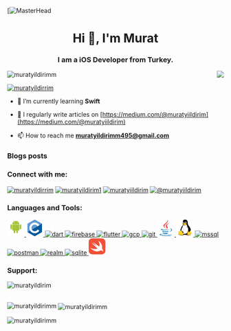 [![MasterHead](https://static01.nyt.com/images/2021/04/27/business/26Techfix-illo/26Techfix-illo-superJumbo.gif)
<h1 align="center">Hi 👋, I'm Murat</h1>
<h3 align="center">I am a iOS Developer from Turkey.</h3>
<img align="right" atl="Coding" with="400" src="https://media4.giphy.com/media/qgQUggAC3Pfv687qPC/giphy.gif?cid=ecf05e47skamsj2wafs3gpv2bp14jimqad88bqe8tzscg7ca&ep=v1_gifs_search&rid=giphy.gif&ct=g">

<p align="left"> <img src="https://komarev.com/ghpvc/?username=muratyildirimm&label=Profile%20views&color=0e75b6&style=flat" alt="muratyildirimm" /> </p>

<p align="left"> <a href="https://twitter.com/muratyildirrim" target="blank"><img src="https://img.shields.io/twitter/follow/muratyildirrim?logo=twitter&style=for-the-badge" alt="muratyildirrim" /></a> </p>

- 🌱 I’m currently learning **Swift**

- 📝 I regularly write articles on [https://medium.com/@muratyiildirim](https://medium.com/@muratyiildirim)

- 📫 How to reach me **muratyildirimm495@gmail.com**

### Blogs posts
<!-- BLOG-POST-LIST:START -->
<!-- BLOG-POST-LIST:END -->

<h3 align="left">Connect with me:</h3>
<p align="left">
<a href="https://twitter.com/muratyildirrim" target="blank"><img align="center" src="https://raw.githubusercontent.com/rahuldkjain/github-profile-readme-generator/master/src/images/icons/Social/twitter.svg" alt="muratyildirrim" height="30" width="40" /></a>
<a href="https://linkedin.com/in/muratyildirim1" target="blank"><img align="center" src="https://raw.githubusercontent.com/rahuldkjain/github-profile-readme-generator/master/src/images/icons/Social/linked-in-alt.svg" alt="muratyildirim1" height="30" width="40" /></a>
<a href="https://instagram.com/muratyiildirim" target="blank"><img align="center" src="https://raw.githubusercontent.com/rahuldkjain/github-profile-readme-generator/master/src/images/icons/Social/instagram.svg" alt="muratyiildirim" height="30" width="40" /></a>
<a href="https://medium.com/@muratyiildirim" target="blank"><img align="center" src="https://raw.githubusercontent.com/rahuldkjain/github-profile-readme-generator/master/src/images/icons/Social/medium.svg" alt="@muratyiildirim" height="30" width="40" /></a>
</p>

<h3 align="left">Languages and Tools:</h3>
<p align="left"> <a href="https://developer.android.com" target="_blank" rel="noreferrer"> <img src="https://raw.githubusercontent.com/devicons/devicon/master/icons/android/android-original-wordmark.svg" alt="android" width="40" height="40"/> </a> <a href="https://www.cprogramming.com/" target="_blank" rel="noreferrer"> <img src="https://raw.githubusercontent.com/devicons/devicon/master/icons/c/c-original.svg" alt="c" width="40" height="40"/> </a> <a href="https://dart.dev" target="_blank" rel="noreferrer"> <img src="https://www.vectorlogo.zone/logos/dartlang/dartlang-icon.svg" alt="dart" width="40" height="40"/> </a> <a href="https://firebase.google.com/" target="_blank" rel="noreferrer"> <img src="https://www.vectorlogo.zone/logos/firebase/firebase-icon.svg" alt="firebase" width="40" height="40"/> </a> <a href="https://flutter.dev" target="_blank" rel="noreferrer"> <img src="https://www.vectorlogo.zone/logos/flutterio/flutterio-icon.svg" alt="flutter" width="40" height="40"/> </a> <a href="https://cloud.google.com" target="_blank" rel="noreferrer"> <img src="https://www.vectorlogo.zone/logos/google_cloud/google_cloud-icon.svg" alt="gcp" width="40" height="40"/> </a> <a href="https://git-scm.com/" target="_blank" rel="noreferrer"> <img src="https://www.vectorlogo.zone/logos/git-scm/git-scm-icon.svg" alt="git" width="40" height="40"/> </a> <a href="https://www.java.com" target="_blank" rel="noreferrer"> <img src="https://raw.githubusercontent.com/devicons/devicon/master/icons/java/java-original.svg" alt="java" width="40" height="40"/> </a> <a href="https://www.linux.org/" target="_blank" rel="noreferrer"> <img src="https://raw.githubusercontent.com/devicons/devicon/master/icons/linux/linux-original.svg" alt="linux" width="40" height="40"/> </a> <a href="https://www.microsoft.com/en-us/sql-server" target="_blank" rel="noreferrer"> <img src="https://www.svgrepo.com/show/303229/microsoft-sql-server-logo.svg" alt="mssql" width="40" height="40"/> </a> <a href="https://postman.com" target="_blank" rel="noreferrer"> <img src="https://www.vectorlogo.zone/logos/getpostman/getpostman-icon.svg" alt="postman" width="40" height="40"/> </a> <a href="https://realm.io/" target="_blank" rel="noreferrer"> <img src="https://raw.githubusercontent.com/bestofjs/bestofjs-webui/8665e8c267a0215f3159df28b33c365198101df5/public/logos/realm.svg" alt="realm" width="40" height="40"/> </a> <a href="https://www.sqlite.org/" target="_blank" rel="noreferrer"> <img src="https://www.vectorlogo.zone/logos/sqlite/sqlite-icon.svg" alt="sqlite" width="40" height="40"/> </a> <a href="https://developer.apple.com/swift/" target="_blank" rel="noreferrer"> <img src="https://raw.githubusercontent.com/devicons/devicon/master/icons/swift/swift-original.svg" alt="swift" width="40" height="40"/> </a> </p>

<h3 align="left">Support:</h3>
<p><a href="https://www.buymeacoffee.com/muratyildirim"> <img align="left" src="https://cdn.buymeacoffee.com/buttons/v2/default-yellow.png" height="37" width="210" alt="muratyildirim" /></a></p><br><br>

<p><img align="left" src="https://github-readme-stats.vercel.app/api/top-langs?username=muratyildirimm&show_icons=true&locale=en&layout=compact" alt="muratyildirimm" /></p>

<p>&nbsp;<img align="center" src="https://github-readme-stats.vercel.app/api?username=muratyildirimm&show_icons=true&locale=en" alt="muratyildirimm" /></p>

<p><img align="center" src="https://github-readme-streak-stats.herokuapp.com/?user=muratyildirimm&" alt="muratyildirimm" /></p>
